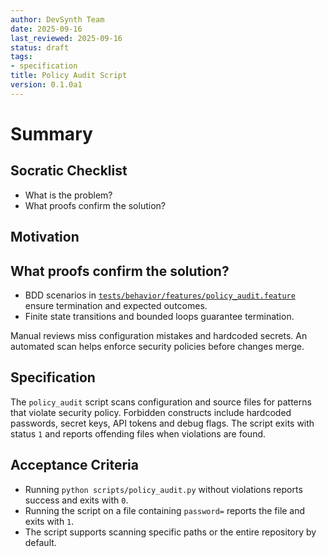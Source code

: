 ```yaml
---
author: DevSynth Team
date: 2025-09-16
last_reviewed: 2025-09-16
status: draft
tags:
- specification
title: Policy Audit Script
version: 0.1.0a1
---
```


# Summary

## Socratic Checklist
- What is the problem?
- What proofs confirm the solution?

## Motivation

## What proofs confirm the solution?
- BDD scenarios in [`tests/behavior/features/policy_audit.feature`](../../tests/behavior/features/policy_audit.feature) ensure termination and expected outcomes.
- Finite state transitions and bounded loops guarantee termination.


Manual reviews miss configuration mistakes and hardcoded secrets. An automated scan helps enforce security policies before changes merge.

## Specification

The `policy_audit` script scans configuration and source files for patterns that violate security policy. Forbidden constructs include hardcoded passwords, secret keys, API tokens and debug flags. The script exits with status `1` and reports offending files when violations are found.

## Acceptance Criteria

- Running `python scripts/policy_audit.py` without violations reports success and exits with `0`.
- Running the script on a file containing `password=` reports the file and exits with `1`.
- The script supports scanning specific paths or the entire repository by default.

